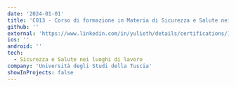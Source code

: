 ```yaml
---
date: '2024-01-01'
title: 'C013 - Corso di formazione in Materia di Sicurezza e Salute nei luoghi di lavoro destinato ai lavoratori'
github: ''
external: 'https://www.linkedin.com/in/yulieth/details/certifications/1723191704341/single-media-viewer?type=DOCUMENT&profileId=ACoAABtjzVYBOe5_-XrCulFwaZO3bpw3RIbcBb0&lipi=urn%3Ali%3Apage%3Ad_flagship3_profile_view_base_certifications_details%3BNm35WQExQNyMvxtjintl0A%3D%3D'
ios: ''
android: ''
tech:
  - Sicurezza e Salute nei luoghi di lavoro
company: 'Università degli Studi della Tuscia'
showInProjects: false
---
```



